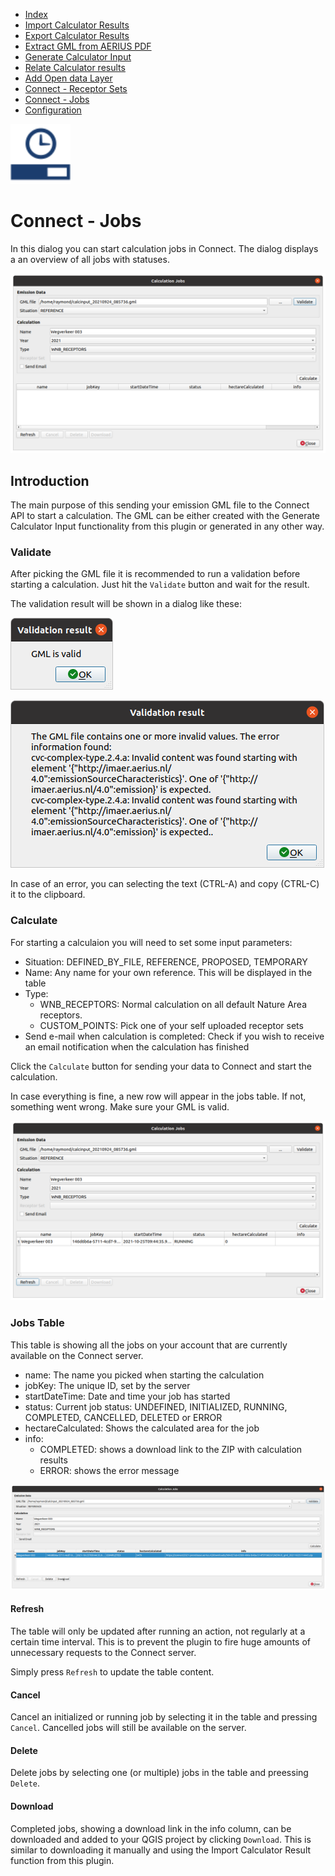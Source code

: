 * [Index](index.md)
* [Import Calculator Results](01_import_calc_results.md)
* [Export Calculator Results](02_export_calc_results.md)
* [Extract GML from AERIUS PDF](03_extract_gml_from_pdf.md)
* [Generate Calculator Input](04_generate_calc_input.md)
* [Relate Calculator results](05_relate_calc_results.md)
* [Add Open data Layer](06_open_data_layers.md)
* [Connect - Receptor Sets](07_connect_receptor_sets.md)
* [Connect - Jobs](08_connect_jobs.md)
* [Configuration](09_configuration.md)

<img src="img/icons/icon_connect_jobs.svg" alt="button" width="96"/>

# Connect - Jobs

In this dialog you can start calculation jobs in Connect. The dialog displays a
an overview of all jobs with statuses.

![dialog](img/connect_jobs_dlg_1.png)

## Introduction

The main purpose of this sending your emission GML file to the Connect API to
start a calculation. The GML can be either created with the Generate Calculator
Input functionality from this plugin or generated in any other way.

### Validate

After picking the GML file it is recommended to run a validation before starting
a calculation. Just hit the `Validate` button and wait for the result.

The validation result will be shown in a dialog like these:

![dialog](img/connect_jobs_validation_1.png)

![dialog](img/connect_jobs_validation_2.png)

In case of an error, you can selecting the text (CTRL-A) and copy (CTRL-C) it
to the clipboard.

### Calculate

For starting a calculaion you will need to set some input parameters:

* Situation: DEFINED_BY_FILE, REFERENCE, PROPOSED, TEMPORARY
* Name: Any name for your own reference. This will be displayed in the table
* Type:
  * WNB_RECEPTORS: Normal calculation on all default Nature Area receptors.
  * CUSTOM_POINTS: Pick one of your self uploaded receptor sets
* Send e-mail when calculation is completed: Check if you wish to receive an email notification when the calculation has finished

Click the `Calculate` button for sending your data to Connect and start the calculation.

In case everything is fine, a new row will appear in the jobs table. If not, something
went wrong. Make sure your GML is valid.

![dialog](img/connect_jobs_dlg_2.png)

### Jobs Table

This table is showing all the jobs on your account that are currently available
on the Connect server.
* name: The name you picked when starting the calculation
* jobKey: The unique ID, set by the server
* startDateTime: Date and time your job has started
* status: Current job status: UNDEFINED, INITIALIZED, RUNNING, COMPLETED, CANCELLED, DELETED or ERROR
* hectareCalculated: Shows the calculated area for the job
* info:
  * COMPLETED: shows a download link to the ZIP with calculation results
  * ERROR: shows the error message

![dialog](img/connect_jobs_dlg_3.png)

#### Refresh

The table will only be updated after running an action, not regularly at a certain
time interval. This is to prevent the plugin to fire huge amounts of unnecessary
requests to the Connect server.

Simply press `Refresh` to update the table content.

#### Cancel

Cancel an initialized or running job by selecting it in the table and
pressing `Cancel`. Cancelled jobs will still be available on the server.

#### Delete

Delete jobs by selecting one (or multiple) jobs in the table and preessing `Delete`.

#### Download

Completed jobs, showing a download link in the info column, can be downloaded and
added to your QGIS project by clicking `Download`. This is similar to downloading
it manually and using the Import Calculator Result function from this plugin.

